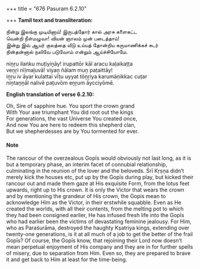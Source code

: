 +++
title = "676 Pasuram 6.2.10"

+++
**Tamil text and transliteration:**

நின்று இலங்கு முடியினாய்! இருபத்தோர் கால் அரசு களைகட்ட  
வென்றி நீள்மழுவா! வியன் ஞாலம் முன் படைத்தாய்!  
இன்று இவ் ஆயர் குலத்தை வீடு உய்யத் தோன்றிய கருமாணிக்கச் சுடர்  
நின்தன்னால் நலிவே படுவோம் என்றும் ஆய்ச்சியோமே.

niṉṟu ilaṅku muṭiyiṉāy! irupattōr kāl aracu kaḷaikaṭṭa  
veṉṟi nīḷmaḻuvā! viyaṉ ñālam muṉ paṭaittāy!  
iṉṟu iv āyar kulattai vīṭu uyyat tōṉṟiya karumāṇikkac cuṭar  
niṉtaṉṉāl nalivē paṭuvōm eṉṟum āycciyōmē.

**English translation of verse 6.2.10:**

Oh, Sire of sapphire hue. You sport the crown grand  
With Your axe triumphant You did root out the kings  
For generations, the vast Universe You created once,  
And now You are here to redeem this shepherd clan,  
But we shepherdesses are by You tormented for ever.

#### Note

The rancour of the overzealous Gopīs would obviously not last long, as it is but a temporary phase, an interim facet of connubial relationship, culminating in the reunion of the lover and the beloveds. Śrī Kṛṣṇa didn’t merely kick the houses etc, put up by the Gopīs during play, but kicked their rancour out and made them gaze at His exquisite Form, from the lotus feet upwards, right up to His crown. It is only the Victor that wears the crown and by mentioning the grandeur of His crown, the Gopis mean to acknowledge Him as the Victor, in their erstwhile squabble. Even as He created the worlds, with all their contents, from the melting pot to which they had been consigned earlier, He has infused fresh life into the Gopīs who had earlier been the victims of devastating feminine jealousy. For Him, who as Paraśurāma, destroyed the haughty Kṣatriya kings, extending over twenty-one generations, is it at all much of a job to get the better of the frail Gopīs? Of course, the Gopīs know, that rejoining their Lord now doesn’t mean perpetual enjoyment of His company and they are in for further spells of misery, due to separation from Him. Even so, they are prepared to brave it and get back to Him at least for the time-being.


